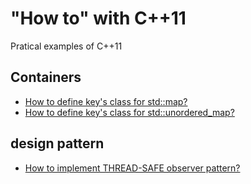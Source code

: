 # "How to" with C++11
Pratical examples of C++11
## Containers
* [How to define key's class for std::map?](./src/learn_map.cpp)
* [How to define key's class for std::unordered_map?](./src/learn_unordered_map.cpp)
## design pattern
* [How to implement THREAD-SAFE observer pattern?](./src/learn_observer.cpp)